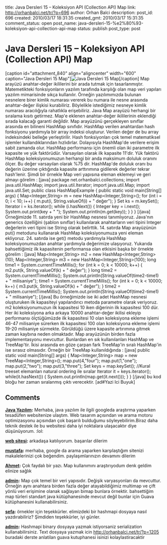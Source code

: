title: Java Dersleri 15 – Koleksiyon API (Collection API) Map
link: http://orhanbalci.net/tr/?p=696
author: Orhan Balci
description: 
post_id: 696
created: 2010/03/17 18:31:35
created_gmt: 2010/03/17 15:31:35
comment_status: open
post_name: java-dersleri-15-%e2%80%93-koleksiyon-api-collection-api-map
status: publish
post_type: post

# Java Dersleri 15 – Koleksiyon API (Collection API) Map

[caption id="attachment_840" align="aligncenter" width="600" caption="Java Dersleri 15 Map"]![Java Dersleri 15 Map](/wp-content/uploads/java_banner_15.png)[/caption] Map arayüzü anahtar-değer ikililerini bir arada tutmak için tasarlanmıştır. Matemetikteki fonksiyonların yazılım tarafında karşılığı olan map veri yapıları yazılım mimarisinde sıkça kullanılır. Örneğin yazılımımızda bulunan nesnelere birer kimlik numarası vererek bu numara ile nesne arasında anahtar-değer ilişkisi kurabiliriz. Böylelikle istediğimiz nesneye kimlik numarası aracılığıyla rahatlıkla erişebiliriz. Java Map arayüzü herhangi bir sıralama kısıtı getirmez. Map'e eklenen anahtar-değer ikililerinin eklendiği sırada kalacağı garanti değildir. Map arayüzünü gerçekleyen sınıflar arasında en bilineni HashMap sınıfıdır. HashMap verilen anahtardan hash fonksiyonu yardımıyla bir array indeksi oluşturur. Verilen değer de bu array indeksindeki belleğe yerleştirilir. Hash fonksiyonları çok temel matematiksel işlemler kullandıklarından hızlıdırlar. Dolayısıyla HashMap'de verilere erişim sabit zamanda olur. HashMap performansı için önemli olan iki parametre ilk kapasite ve yük faktörüdür. Varsayılan olarak ilk kapasite 11'dir. Yük faktörü HashMap koleksiyonumuzun herhangi bir anda maksimum doluluk oranını ölçer. Bu değer varsayılan olarak %75 dir. HashMap'de doluluk oranı bu değerin üzerine çıktığında kapasite arttırımına gidilerek değerler tekrar hash'lenir. Şimdi bir örnekle Map veri yapısına eleman eklemeyi ve geri almayı görelim : [java] package net.orhanbalci.collections; import java.util.HashMap; import java.util.Iterator; import java.util.Map; import java.util.Set; public class HashMapExample { public static void main(String[] args) { Map<Integer,String> m = new HashMap<Integer,String>(); for (int i = 0; i < 10; i++) { m.put(i, String.valueOf(i) + " değer"); } Set<Integer> ks = m.keySet(); Iterator<Integer> i = ks.iterator(); while (i.hasNext()) { Integer key = i.next(); System.out.print(key + " "); System.out.println(m.get(key)); } } } [/java] Örneğimizde 11. satırda yeni bir HashMap nesnesi tanımlıyoruz. Java'nın generics özelliğini (şablon sınıflar) kullanılarak anahtarların veri tipini Integer değerlerin veri tipini ise String olarak belirttik. 14. satırda Map arayüzünün put() metodunu kullanarak HashMap koleksiyonumuza yeni eleman ekliyoruz. 24. satırda ise get() metodu yardımıyla HashMap koleksiyonumuzdan anahtar yardımıyla değerimize ulaşıyoruz. Yukarıda bahsettiğimiz ilk kapasitenin performansa olan etkisini başka bir örnekte görelim : [java] Map<Integer,String> m2 = new HashMap<Integer,String>(10); Map<Integer,String> m3 = new HashMap<Integer,String>(100); long time1 = System.currentTimeMillis(); for (int k = 0; k < 10000; k++) { m2.put(k, String.valueOf(k) + " değer"); } long time2 = System.currentTimeMillis(); System.out.println(String.valueOf(time2-time1) + " milisaniye"); time1 = System.currentTimeMillis(); for (int k = 0; k < 10000; k++) { m3.put(k, String.valueOf(k) + " değer"); } time2 = System.currentTimeMillis(); System.out.println(String.valueOf(time2-time1) + " milisaniye"); [/java] Bu örneğimizde ise iki adet HashMap nesnesi oluşturuken ilk kapasiteyi yapılandırıcı metoda parametre olarak veriyoruz. m2 koleksiyonumuzun ilk kapasitesi 10 iken diğerinin ilk kapasitesi 100 dür. Her iki koleksiyona arka arkaya 10000 anahtar-değer ikilisi ekleyip performansı ölçtüğümüzde ilk kapasitesi 10 olan koleksiyona ekleme işlemi 46-47 milisaniye sürerken ilk kapasitesi 100 olan koleksiyona ekleme işlemi 19-20 milisaniye sürmekte. Görüldüğü üzere kapasite artırımına gitmek zaman kaybına neden olmaktadır. Map arayüzünün birden fazla implementasyonu mevcuttur. Bunlardan en sık kullanılanları HashMap ve TreeMap'tir. İkisi arasında en göze çarpan fark TreeMap'in sıralı HashMap'in ise sırasız olmasıdır. Örneğin bir TreeMap kullanıldığında : [java] public static void main(String[] args) { Map<Integer,String> map = new TreeMap<Integer,String>(); map.put(4,"four"); map.put(1,"one"); map.put(2,"two"); map.put(3,"three"); Set<Integer> keys = map.keySet(); //Kural treeset elemanları natural ordering ile sıralar Iterator<Integer> it = keys.iterator(); while(it.hasNext()) { System.out.println(map.get(it.next())); } } [/java] bu kod bloğu her zaman sıralanmış çıktı verecektir. [ad#Yazi Ici Buyuk]

## Comments

**[Java Yazılım](#2663 "2010-04-17 09:57:26"):** Merhaba, java yazılım ile ilgili googleda araştırma yaparken tesadüfen websitenize ulaştım. Web tasarım açısından ve arama motoru optimizasyonu açısından çok başarılı bulduğumu söyleyebilirim.Biraz daha teknik destek ile bu websitesi daha iyi noktalara ulaşacaktır diye düşünüyorum. :lol:

**[web sitesi](#7602 "2013-01-25 21:02:12"):** arkadaşa katılıyorum. başarılar dilerim

**[mustafa](#15932 "2014-04-30 17:35:59"):** merhaba, google da arama yaparken karşılaştığım sitenizi makalelerinizi çok beğendim. paylaşımlarınızın devamını dilerim

**[Ahmet](#43288 "2015-03-16 22:05:21"):** Çok faydalı bir yazı. Map kullanımını araştırıyodum denk geldim elinize sağlık

**[admin](#43455 "2015-03-19 19:13:00"):** Map çok temel bir veri yapısıdır. Değişik varyasyonları da mevcuttur. Örneğin aynı anahtara birden fazla değer atayabildiğimiz multimap ve çift yönlü veri erişimine olanak sağlayan bimap bunlara örnektir. bahsettiğim map türleri standart java kütüphanesinde mevcut değil bunlar için Guava kütüphanesini kullanabilirsiniz.

**[sefa](#50620 "2015-10-31 02:28:33"):** örnekler için teşekkürler. elimizdeki bir hashmapi dosyaya nasıl yazdırabiliriz? Şimdiden teşekkürler, iyi günler.

**[admin](#50732 "2015-11-06 23:11:57"):** Hashmapi binary dosyaya yazmak istiyorsaniz serialization kullanabilirsiniz. Text dosyaya yazmak icin http://orhanbalci.net/tr/?p=1205 buradaki derste anlatilan guava kutuphanesi isinizi kolaylastiracaktir

